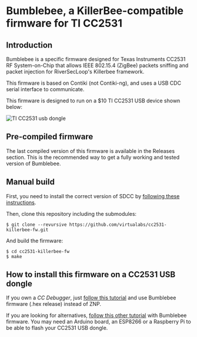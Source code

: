 Bumblebee, a KillerBee-compatible firmware for TI CC2531
=========================================================

Introduction
------------

Bumblebee is a specific firmware designed for Texas Instruments CC2531 RF System-on-Chip that
allows IEEE 802.15.4 (ZigBee) packets sniffing and packet injection for RiverSecLoop's Killerbee
framework.

This firmware is based on Contiki (not Contiki-ng), and uses a USB CDC serial interface to communicate.

This firmware is designed to run on a $10 TI CC2531 USB device shown below:

![TI CC2531 usb dongle](https://github.com/virtualabs/cc2531-killerbee-fw/blob/main/images/ticc2531.webp "TI CC2531 Usb dongle")

Pre-compiled firmware
---------------------

The last compiled version of this firmware is available in the Releases section. This is the recommended way to
get a fully working and tested version of Bumblebee.

Manual build
------------

First, you need to install the correct version of SDCC by [following these instructions](http://swannonline.co.uk/?q=node/60).

Then, clone this repository including the submodules:

```
$ git clone --revursive https://github.com/virtualabs/cc2531-killerbee-fw.git
```

And build the firmware:

```
$ cd cc2531-killerbee-fw
$ make
```

How to install this firmware on a CC2531 USB dongle
---------------------------------------------------

If you own a *CC Debugger*, just [follow this tutorial](https://www.zigbee2mqtt.io/information/flashing_the_cc2531.html) and use Bumblebee firmware (.hex release) instead of ZNP.

If you are looking for alternatives, [follow this other tutorial]() with Bumblebee firmware. You may need an Arduino board, an ESP8266 or a Raspberry Pi to be able to flash your CC2531 USB dongle.

